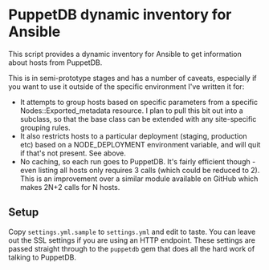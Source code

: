 # PuppetDB dynamic inventory for Ansible

This script provides a dynamic inventory for Ansible to get information about hosts from PuppetDB.

This is in semi-prototype stages and has a number of caveats, especially if you want to use it
outside of the specific environment I've written it for:

* It attempts to group hosts based on specific parameters from a specific Nodes::Exported_metadata
  resource. I plan to pull this bit out into a subclass, so that the base class can be extended with
  any site-specific grouping rules.
* It also restricts hosts to a particular deployment (staging, production etc) based on a
  NODE_DEPLOYMENT environment variable, and will quit if that's not present. See above.
* No caching, so each run goes to PuppetDB. It's fairly efficient though - even listing all hosts only
  requires 3 calls (which could be reduced to 2). This is an improvement over a similar module available
  on GitHub which makes 2N+2 calls for N hosts.

## Setup

Copy `settings.yml.sample` to `settings.yml` and edit to taste. You can leave out the SSL settings if
you are using an HTTP endpoint. These settings are passed straight through to the `puppetdb` gem that
does all the hard work of talking to PuppetDB.
